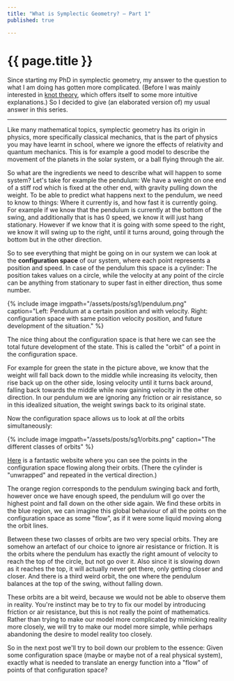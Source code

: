 ```yaml
---
title: "What is Symplectic Geometry? — Part 1"
published: true

---
```


# {{ page.title }}

Since starting my PhD in symplectic geometry, my answer to the question to what I am doing has gotten more complicated. (Before I was mainly interested in [knot theory](https://en.wikipedia.org/wiki/Knot_theory), which offers itself to some more intuitive explanations.)
So I decided to give (an elaborated version of) my usual answer in this series.

---

Like many mathematical topics, symplectic geometry has its origin in physics, more specifically classical mechanics, that is the part of physics you may have learnt in school, where we ignore the effects of relativity and quantum mechanics.
This is for example a good model to describe the movement of the planets in the solar system, or a ball flying through the air.

So what are the ingredients we need to describe what will happen to some system?
Let's take for example the pendulum: We have a weight on one end of a stiff rod which is fixed at the other end, with gravity pulling down the weight.
To be able to predict what happens next to the pendulum, we need to know to things: Where it currently is, and how fast it is currently going.
For example if we know that the pendulum is currently at the bottom of the swing, and additionally that is has 0 speed, we know it will just hang stationary.
However if we know that it is going with some speed to the right, we know it will swing up to the right, until it turns around, going through the bottom but in the other direction.

So to see everything that might be going on in our system we can look at the **configuration space** of our system, where each point represents a position and speed. In case of the pendulum this space is a cylinder: The position takes values on a circle, while the velocity at any point of the circle can be anything from stationary to super fast in either direction, thus some number.

{% include image
imgpath="/assets/posts/sg1/pendulum.png"
caption="Left: Pendulum at a certain position and with velocity. Right: configuration space with same position velocity position, and future development of the situation." %}

The nice thing about the configuration space is that here we can see the total future development of the state.
This is called the "orbit" of a point in the configuration space.

For example for green the state in the picture above, we know that the weight will fall back down to the middle while increasing its velocity, then rise back up on the other side, losing velocity until it turns back around, falling back towards the middle while now gaining velocity in the other direction.
In our pendulum we are ignoring any friction or air resistance, so in this idealized situation, the weight swings back to its original state.

Now the configuration space allows us to look at *all* the orbits simultaneously:

{% include image
imgpath="/assets/posts/sg1/orbits.png"
caption="The different classes of orbits" %}

[Here](https://anvaka.github.io/fieldplay/?h=27.7685&vf=%2F%2F%20p.x%20and%20p.y%20are%20current%20coordinates%0A%2F%2F%20v.x%20and%20v.y%20is%20a%20velocity%20at%20point%20p%0Avec2%20get_velocity%28vec2%20p%29%20%7B%0A%20%20vec2%20v%20%3D%20vec2%280.%2C%200.%29%3B%0A%0A%20%20%2F%2F%20change%20this%20to%20get%20a%20new%20vector%20field%0A%20%20v.x%20%3D%20sin%28p.y%29%3B%0A%20%20v.y%20%3D%20-p.x%3B%0A%0A%20%20return%20v%3B%0A%7D&code=%2F%2F%20p.x%20and%20p.y%20are%20current%20coordinates%0A%2F%2F%20v.x%20and%20v.y%20is%20a%20velocity%20at%20point%20p%0Avec2%20get_velocity%28vec2%20p%29%20%7B%0A%20%20vec2%20v%20%3D%20vec2%280.%2C%200.%29%3B%0A%0A%20%20%2F%2F%20change%20this%20to%20get%20a%20new%20vector%20field%0A%20%20v.x%20%3D%20sin%28p.y%29%3B%0A%20%20v.y%20%3D%20-p.x%3B%0A%0A%20%20return%20v%3B%0A%7D&cx=0.04025000000000034&cy=0.03849999999999998&w=27.7685&dt=0.01&fo=0.998&dp=0.009&cm=1) is a fantastic website where you can see the points in the configuration space flowing along their orbits. (There the cylinder is "unwrapped" and repeated in the vertical direction.)

The orange region corresponds to the pendulum swinging back and forth, however once we have enough speed, the pendulum will go over the highest point and fall down on the other side again.
We find these orbits in the blue region, we can imagine this global behaviour of all the points on the configuration space as some "flow", as if it were some liquid moving along the orbit lines.

Between these two classes of orbits are two very special orbits.
They are somehow an artefact of our choice to ignore air resistance or friction.
It is the orbits where the pendulum has exactly the right amount of velocity to reach the top of the circle, but not go over it.
Also since it is slowing down as it reaches the top, it will actually never get there, only getting closer and closer.
And there is a third weird orbit, the one where the pendulum balances at the top of the swing, without falling down.

These orbits are a bit weird, because we would not be able to observe them in reality.
You're instinct may be to try to fix our model by introducing friction or air resistance, but this is not really the point of mathematics.
Rather than trying to make our model more complicated by mimicking reality more closely, we will try to make our model more simple, while perhaps abandoning the desire to model reality too closely.

So in the next post we'll try to boil down our problem to the essence: Given some configuration space (maybe or maybe not of a real physical system), exactly what is needed to translate an energy function into a "flow" of points of that configuration space?
